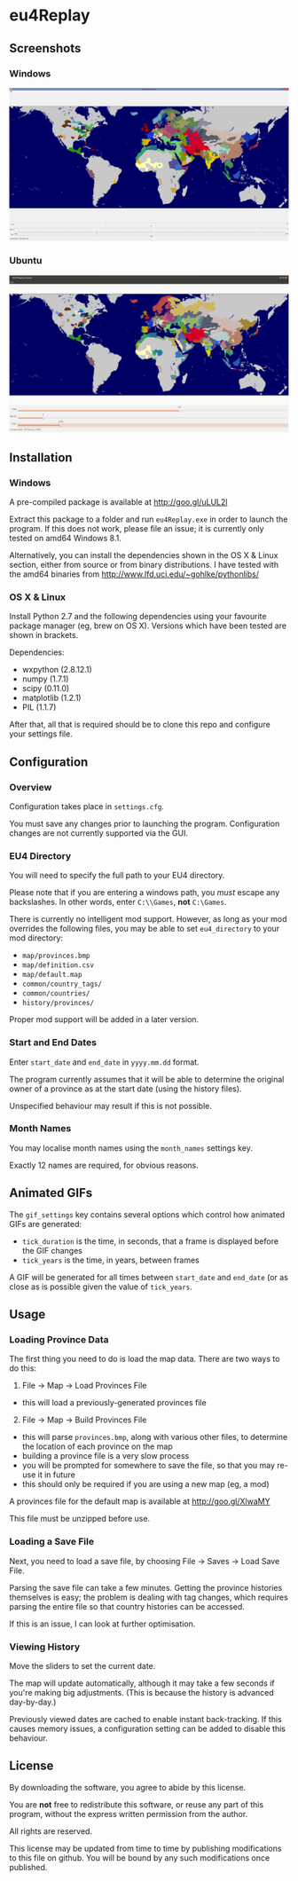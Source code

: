 eu4Replay
=========

## Screenshots

### Windows

![Windows Screenshot](resources/images/windows_oman.png)

### Ubuntu

![Ubuntu Screenshot](resources/images/ubuntu_oman.png)

## Installation

### Windows

A pre-compiled package is available at http://goo.gl/uLUL2l

Extract this package to a folder and run `eu4Replay.exe` in order to launch the program.  If this does not work, please file an issue; it is currently only tested on amd64 Windows 8.1.

Alternatively, you can install the dependencies shown in the OS X & Linux section, either from source or from binary distributions.  I have tested with the amd64 binaries from http://www.lfd.uci.edu/~gohlke/pythonlibs/

### OS X & Linux

Install Python 2.7 and the following dependencies using your favourite package manager (eg, brew on OS X).  Versions which have been tested are shown in brackets.

Dependencies:
* wxpython (2.8.12.1)
* numpy (1.7.1)
* scipy (0.11.0)
* matplotlib (1.2.1)
* PIL (1.1.7)

After that, all that is required should be to clone this repo and configure your settings file.

## Configuration

### Overview

Configuration takes place in `settings.cfg`.

You must save any changes prior to launching the program.  Configuration changes are not currently supported via the GUI.

### EU4 Directory

You will need to specify the full path to your EU4 directory.

Please note that if you are entering a windows path, you *must* escape any backslashes.  In other words, enter `C:\\Games`, **not** `C:\Games`.

There is currently no intelligent mod support.  However, as long as your mod overrides the following files, you may be able to set `eu4_directory` to your mod directory:
* `map/provinces.bmp`
* `map/definition.csv`
* `map/default.map`
* `common/country_tags/`
* `common/countries/`
* `history/provinces/`

Proper mod support will be added in a later version.

### Start and End Dates

Enter `start_date` and `end_date` in `yyyy.mm.dd` format.

The program currently assumes that it will be able to determine the original owner of a province as at the start date (using the history files).

Unspecified behaviour may result if this is not possible.

### Month Names

You may localise month names using the `month_names` settings key.

Exactly 12 names are required, for obvious reasons.

## Animated GIFs

The `gif_settings` key contains several options which control how animated GIFs are generated:
* `tick_duration` is the time, in seconds, that a frame is displayed before the GIF changes
* `tick_years` is the time, in years, between frames

A GIF will be generated for all times between `start_date` and `end_date` (or as close as is possible given the value of `tick_years`.

## Usage

### Loading Province Data

The first thing you need to do is load the map data.  There are two ways to do this:

1. File -> Map -> Load Provinces File
  * this will load a previously-generated provinces file
2. File -> Map -> Build Provinces File
  * this will parse `provinces.bmp`, along with various other files, to determine the location of each province on the map
  * building a province file is a very slow process
  * you will be prompted for somewhere to save the file, so that you may re-use it in future
  * this should only be required if you are using a new map (eg, a mod)

A provinces file for the default map is available at http://goo.gl/XlwaMY

This file must be unzipped before use.

### Loading a Save File

Next, you need to load a save file, by choosing File -> Saves -> Load Save File.

Parsing the save file can take a few minutes.  Getting the province histories themselves is easy; the problem is dealing with tag changes, which requires parsing the entire file so that country histories can be accessed.

If this is an issue, I can look at further optimisation.

### Viewing History

Move the sliders to set the current date.

The map will update automatically, although it may take a few seconds if you're making big adjustments.  (This is because the history is advanced day-by-day.)

Previously viewed dates are cached to enable instant back-tracking.  If this causes memory issues, a configuration setting can be added to disable this behaviour.

## License

By downloading the software, you agree to abide by this license.

You are **not** free to redistribute this software, or reuse any part of this program, without the express written permission from the author.

All rights are reserved.

This license may be updated from time to time by publishing modifications to this file on github.  You will be bound by any such modifications once published.
